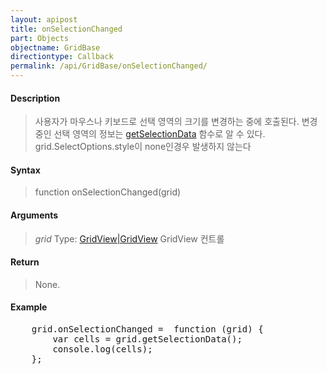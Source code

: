 ```yaml
---
layout: apipost
title: onSelectionChanged
part: Objects
objectname: GridBase
directiontype: Callback
permalink: /api/GridBase/onSelectionChanged/
---
```



#### Description

> 사용자가 마우스나 키보드로 선택 영역의 크기를 변경하는 중에 호출된다. 변경 중인 선택 영역의 정보는 [getSelectionData](/api/GridBase/) 함수로 알 수 있다.
> grid.SelectOptions.style이 none인경우 발생하지 않는다

#### Syntax

> function onSelectionChanged(grid)

#### Arguments

> *grid*
> Type: [GridView|GridView](/api/GridBase/)
> GridView 컨트롤

#### Return

> None.

#### Example

<pre class="prettyprint">
    grid.onSelectionChanged =  function (grid) {
        var cells = grid.getSelectionData();
        console.log(cells);  
    };
</pre>

